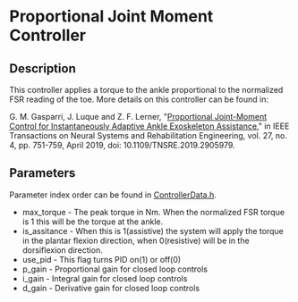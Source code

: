# Proportional Joint Moment Controller

## Description
This controller applies a torque to the ankle proportional to the normalized FSR reading of the toe.
More details on this controller can be found in:

G\. M\. Gasparri, J. Luque and Z. F. Lerner, 
"[Proportional Joint-Moment Control for Instantaneously Adaptive Ankle Exoskeleton Assistance](https://ieeexplore.ieee.org/abstract/document/8669971)," 
in IEEE Transactions on Neural Systems and Rehabilitation Engineering, vol. 27, no. 4, pp. 751-759, April 2019, doi: 10.1109/TNSRE.2019.2905979.

## Parameters
Parameter index order can be found in [ControllerData.h](/naubiomech/ExoCode/blob/nano_teensy_board/ExoCode/src/ControllerData.h).
- max_torque - The peak torque in Nm.  When the normalized FSR torque is 1 this will be the torque at the ankle.
- is_assitance - When this is 1(assistive) the system will apply the torque in the plantar flexion direction, when 0(resistive) will be in the dorsiflexion direction.
- use_pid - This flag turns PID on(1) or off(0)
- p_gain - Proportional gain for closed loop controls
- i_gain - Integral gain for closed loop controls
- d_gain - Derivative gain for closed loop controls